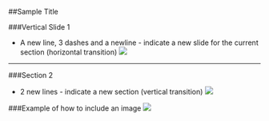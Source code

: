 ##Sample Title


###Vertical Slide 1
- A new line, 3 dashes and a newline - indicate a new slide for the current section (horizontal transition)
![](images/NewSlideForCurrentSection.png)

---

###Section 2
- 2 new lines - indicate a new section (vertical transition)
![](images/NewSection.png)


###Example of how to include an image
![](images/presentIcon.png)
